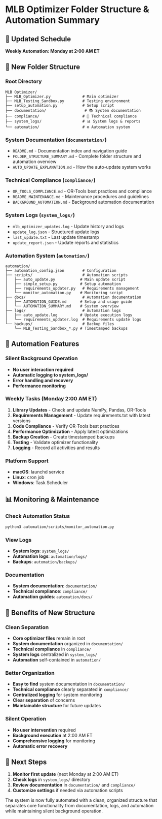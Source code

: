 # MLB Optimizer Folder Structure & Automation Summary

## 📅 Updated Schedule
**Weekly Automation: Monday at 2:00 AM ET**

## 📁 New Folder Structure

### Root Directory
```
MLB Optimizer/
├── MLB_Optimizer.py              # Main optimizer
├── MLB_Testing_Sandbox.py        # Testing environment
├── setup_automation.py           # Setup script
├── documentation/                 # 📚 System documentation
├── compliance/                   # 🔧 Technical compliance
├── system_logs/                  # 📊 System logs & reports
└── automation/                   # ⚙️ Automation system
```

### System Documentation (`documentation/`)
- `README.md` - Documentation index and navigation guide
- `FOLDER_STRUCTURE_SUMMARY.md` - Complete folder structure and automation overview
- `AUTO_UPDATE_EXPLANATION.md` - How the auto-update system works

### Technical Compliance (`compliance/`)
- `OR_TOOLS_COMPLIANCE.md` - OR-Tools best practices and compliance
- `README_MAINTENANCE.md` - Maintenance procedures and guidelines
- `BACKGROUND_AUTOMATION.md` - Background automation documentation

### System Logs (`system_logs/`)
- `mlb_optimizer_updates.log` - Update history and logs
- `update_log.json` - Structured update logs
- `last_update.txt` - Last update timestamp
- `update_report.json` - Update reports and statistics

### Automation System (`automation/`)
```
automation/
├── automation_config.json        # Configuration
├── scripts/                      # Automation scripts
│   ├── auto_update.py           # Main update script
│   ├── simple_setup.py          # Setup automation
│   ├── requirements_updater.py   # Requirements management
│   └── monitor_automation.py    # Monitoring script
├── docs/                         # Automation documentation
│   ├── AUTOMATION_GUIDE.md      # Setup and usage guide
│   └── AUTOMATION_SUMMARY.md    # System overview
├── logs/                         # Automation logs
│   ├── auto_update.log          # Update execution logs
│   └── requirements_updater.log  # Requirements update logs
└── backups/                      # Backup files
    └── MLB_Testing_Sandbox_*.py # Timestamped backups
```

## 🔄 Automation Features

### Silent Background Operation
- **No user interaction required**
- **Automatic logging to system_logs/**
- **Error handling and recovery**
- **Performance monitoring**

### Weekly Tasks (Monday 2:00 AM ET)
1. **Library Updates** - Check and update NumPy, Pandas, OR-Tools
2. **Requirements Management** - Update requirements.txt with latest versions
3. **Code Compliance** - Verify OR-Tools best practices
4. **Performance Optimization** - Apply latest optimizations
5. **Backup Creation** - Create timestamped backups
6. **Testing** - Validate optimizer functionality
7. **Logging** - Record all activities and results

### Platform Support
- **macOS**: launchd service
- **Linux**: cron job
- **Windows**: Task Scheduler

## 📊 Monitoring & Maintenance

### Check Automation Status
```bash
python3 automation/scripts/monitor_automation.py
```

### View Logs
- **System logs**: `system_logs/`
- **Automation logs**: `automation/logs/`
- **Backups**: `automation/backups/`

### Documentation
- **System documentation**: `documentation/`
- **Technical compliance**: `compliance/`
- **Automation guides**: `automation/docs/`

## 🎯 Benefits of New Structure

### Clean Separation
- **Core optimizer files** remain in root
- **System documentation** organized in `documentation/`
- **Technical compliance** in `compliance/`
- **System logs** centralized in `system_logs/`
- **Automation** self-contained in `automation/`

### Better Organization
- **Easy to find** system documentation in `documentation/`
- **Technical compliance** clearly separated in `compliance/`
- **Centralized logging** for system monitoring
- **Clear separation** of concerns
- **Maintainable structure** for future updates

### Silent Operation
- **No user intervention** required
- **Background execution** at 2:00 AM ET
- **Comprehensive logging** for monitoring
- **Automatic error recovery**

## 🚀 Next Steps

1. **Monitor first update** (next Monday at 2:00 AM ET)
2. **Check logs** in `system_logs/` directory
3. **Review documentation** in `documentation/` and `compliance/`
4. **Customize settings** if needed via automation scripts

The system is now fully automated with a clean, organized structure that separates core functionality from documentation, logs, and automation while maintaining silent background operation. 